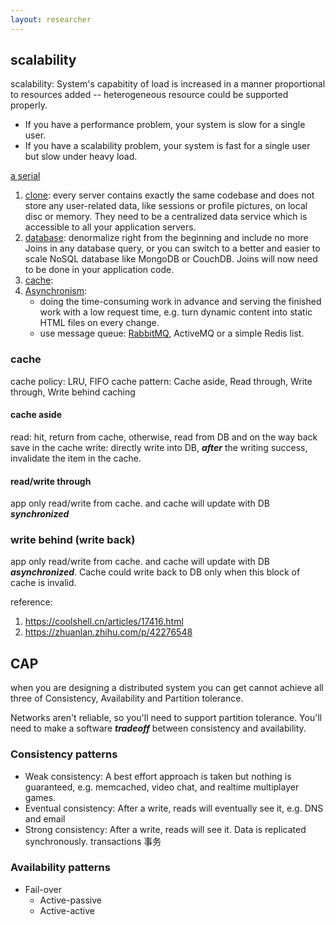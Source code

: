 ```yaml
---
layout: researcher
---
```


## scalability

scalability: System's capabitity of load is increased in a manner proportional to resources added -- heterogeneous resource could be supported properly.
* If you have a performance problem, your system is slow for a single user.
* If you have a scalability problem, your system is fast for a single user but slow under heavy load.

[a serial](https://www.lecloud.net/tagged/scalability/chrono)
1. [clone](https://www.lecloud.net/post/7295452622/scalability-for-dummies-part-1-clones): every server contains exactly the same codebase and does not store any user-related data, like sessions or profile pictures, on local disc or memory. They need to be a centralized data service which is accessible to all your application servers.
1. [database](https://www.lecloud.net/post/7994751381/scalability-for-dummies-part-2-database):  denormalize right from the beginning and include no more Joins in any database query, or you can switch to a better and easier to scale NoSQL database like MongoDB or CouchDB. Joins will now need to be done in your application code.
1. [cache](https://www.lecloud.net/post/9246290032/scalability-for-dummies-part-3-cache):
1. [Asynchronism](https://www.lecloud.net/post/9699762917/scalability-for-dummies-part-4-asynchronism):
    * doing the time-consuming work in advance and serving the finished work with a low request time, e.g. turn dynamic content into static HTML files on every change.
    * use message queue: [RabbitMQ](https://www.rabbitmq.com/getstarted.html),  ActiveMQ or a simple Redis list.

### cache
cache policy: LRU, FIFO
cache pattern:  Cache aside, Read through, Write through, Write behind caching

#### cache aside
read: hit, return from cache, otherwise, read from DB and on the way back save in the cache
write: directly write into DB, ***after*** the writing success, invalidate the item in the cache.

#### read/write through
app only read/write from cache. and cache will update with DB ***synchronized***

### write behind (write back)
app only read/write from cache. and cache will update with DB ***asynchronized***. Cache could write back to DB only when this block of cache is invalid.

reference:
1. https://coolshell.cn/articles/17416.html
2. https://zhuanlan.zhihu.com/p/42276548


## CAP
when you are designing a distributed system you can get cannot achieve all three of Consistency, Availability and Partition tolerance.

Networks aren't reliable, so you'll need to support partition tolerance. You'll need to make a software ***tradeoff*** between consistency and availability.


### Consistency patterns
* Weak consistency: A best effort approach is taken but nothing is guaranteed, e.g. memcached, video chat, and realtime multiplayer games.
* Eventual consistency: After a write, reads will eventually see it, e.g.  DNS and email
* Strong consistency: After a write, reads will see it. Data is replicated synchronously. transactions 事务


### Availability patterns
* Fail-over
    - Active-passive
    - Active-active




